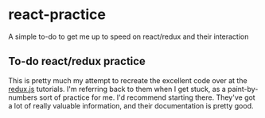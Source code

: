 # react-practice
A simple to-do to get me up to speed on react/redux and their interaction

## To-do react/redux practice

This is pretty much my attempt to recreate the excellent code over at the [redux.js](http://redux.js.org/docs/introduction/Examples.html) tutorials. I'm referring back to them when I get stuck, as a paint-by-numbers sort of practice for me. I'd recommend starting there. They've got a lot of really valuable information, and their documentation is pretty good.
